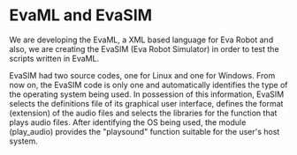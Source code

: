 # EvaML and EvaSIM
We are developing the EvaML, a XML based language for Eva Robot and also, we are creating the EvaSIM (Eva Robot Simulator) in order to test the scripts written in EvaML.

EvaSIM had two source codes, one for Linux and one for Windows. From now on, the EvaSIM code is only one and automatically identifies the type of the operating system being used. In possession of this information, EvaSIM selects the definitions file of its graphical user interface, defines the format (extension) of the audio files and selects the libraries for the function that plays audio files. After identifying the OS being used, the module (play_audio) provides the "playsound" function suitable for the user's host system.